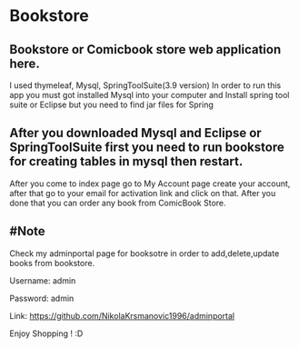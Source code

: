 # Bookstore


Bookstore or Comicbook store web application here.
-------------------------------------------------
I used thymeleaf, Mysql, SpringToolSuite(3.9 version)
In order to run this app you must got installed Mysql into your computer and Install spring tool suite or Eclipse but you need to find jar files for Spring

After you downloaded Mysql and Eclipse or SpringToolSuite first you need to run bookstore for creating tables in mysql then restart.
-------------------------------------------------------------------

After you come to index page go to My Account page create your account, after that go to your email for activation link and click on that.
After you done that you can order any book from ComicBook Store.


#Note
--------------
Check my adminportal page for booksotre in order to add,delete,update books from bookstore.

Username:  admin

Password:  admin

Link: https://github.com/NikolaKrsmanovic1996/adminportal

Enjoy Shopping ! :D
